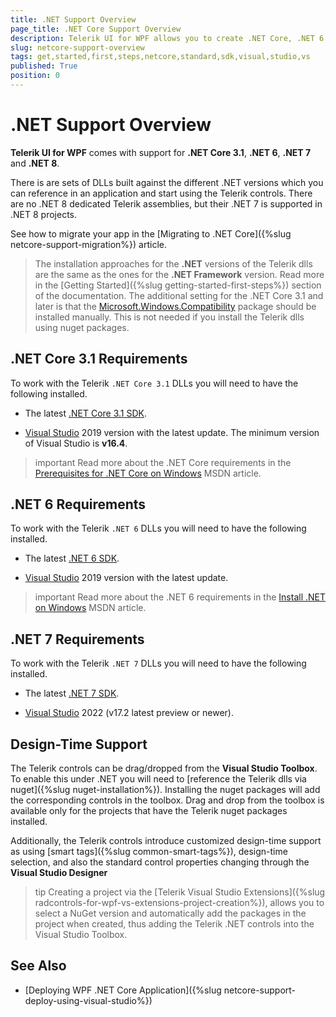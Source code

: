 ```yaml
---
title: .NET Support Overview 
page_title: .NET Core Support Overview 
description: Telerik UI for WPF allows you to create .NET Core, .NET 6 and dot NET 7 and 8 projects. 
slug: netcore-support-overview
tags: get,started,first,steps,netcore,standard,sdk,visual,studio,vs
published: True
position: 0
---
```


# .NET Support Overview 

__Telerik UI for WPF__ comes with support for __.NET Core 3.1__,  __.NET 6__, __.NET 7__ and __.NET 8__.

There is are sets of DLLs built against the different .NET versions which you can reference in an application and start using the Telerik controls. There are no .NET 8 dedicated Telerik assemblies, but their .NET 7 is supported in .NET 8 projects.

See how to migrate your app in the [Migrating to .NET Core]({%slug netcore-support-migration%}) article.

> The installation approaches for the __.NET__ versions of the Telerik dlls are the same as the ones for the __.NET Framework__ version. Read more in the [Getting Started]({%slug getting-started-first-steps%}) section of the documentation. The additional setting for the .NET Core 3.1 and later is that the [Microsoft.Windows.Compatibility](https://www.nuget.org/packages/Microsoft.Windows.Compatibility) package should be installed manually. This is not needed if you install the Telerik dlls using nuget packages.

## .NET Core 3.1 Requirements

To work with the Telerik `.NET Core 3.1` DLLs you will need to have the following installed.

* The latest [.NET Core 3.1 SDK](https://dotnet.microsoft.com/download/dotnet-core/3.1).

* [Visual Studio](https://visualstudio.microsoft.com/downloads/) 2019 version with the latest update. The minimum version of Visual Studio is __v16.4__. 

>important Read more about the .NET Core requirements in the [Prerequisites for .NET Core on Windows](https://docs.microsoft.com/en-us/dotnet/core/windows-prerequisites?tabs=netcore2x) MSDN article.

## .NET 6 Requirements

To work with the Telerik `.NET 6` DLLs you will need to have the following installed.

* The latest [.NET 6 SDK](https://dotnet.microsoft.com/download/dotnet/6.0).

* [Visual Studio](https://visualstudio.microsoft.com/downloads/) 2019 version with the latest update.

>important Read more about the .NET 6 requirements in the [Install .NET on Windows](https://docs.microsoft.com/en-us/dotnet/core/install/windows?tabs=net60) MSDN article.

## .NET 7 Requirements

To work with the Telerik `.NET 7` DLLs you will need to have the following installed.

* The latest [.NET 7 SDK](https://dotnet.microsoft.com/en-us/download/dotnet/7.0).

* [Visual Studio](https://visualstudio.microsoft.com/downloads/) 2022 (v17.2 latest preview or newer).

## Design-Time Support

The Telerik controls can be drag/dropped from the __Visual Studio Toolbox__. To enable this under .NET you will need to [reference the Telerik dlls via nuget]({%slug nuget-installation%}). Installing the nuget packages will add the corresponding controls in the toolbox. Drag and drop from the toolbox is available only for the projects that have the Telerik nuget packages installed.

Additionally, the Telerik controls introduce customized design-time support as using [smart tags]({%slug common-smart-tags%}), design-time selection, and also the standard control properties changing through the __Visual Studio Designer__

>tip Creating a project via the [Telerik Visual Studio Extensions]({%slug radcontrols-for-wpf-vs-extensions-project-creation%}), allows you to select a NuGet version and automatically add the packages in the project when created, thus adding the Telerik .NET controls into the Visual Studio Toolbox.

## See Also  
* [Deploying WPF .NET Core Application]({%slug netcore-support-deploy-using-visual-studio%})
